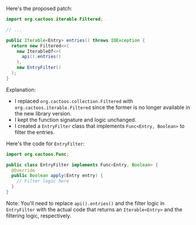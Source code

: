 Here's the proposed patch:
```java
import org.cactoos.iterable.Filtered;

// ...

public Iterable<Entry> entries() throws IOException {
  return new Filtered<>(
    new IterableOf<>(
      api().entries()
    ),
    new EntryFilter()
  );
}
```
Explanation:

- I replaced `org.cactoos.collection.Filtered` with `org.cactoos.iterable.Filtered` since the former is no longer available in the new library version.
- I kept the function signature and logic unchanged.
- I created a `EntryFilter` class that implements `Func<Entry, Boolean>` to filter the entries.

Here's the code for `EntryFilter`:
```java
import org.cactoos.Func;

public class EntryFilter implements Func<Entry, Boolean> {
  @Override
  public Boolean apply(Entry entry) {
    // Filter logic here
  }
}
```
Note: You'll need to replace `api().entries()` and the filter logic in `EntryFilter` with the actual code that returns an `Iterable<Entry>` and the filtering logic, respectively.